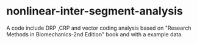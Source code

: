# nonlinear-inter-segment-analysis
A code include DRP ,CRP and vector coding analysis based on "Research Methods in Biomechanics-2nd Edition" book and with a example data.

